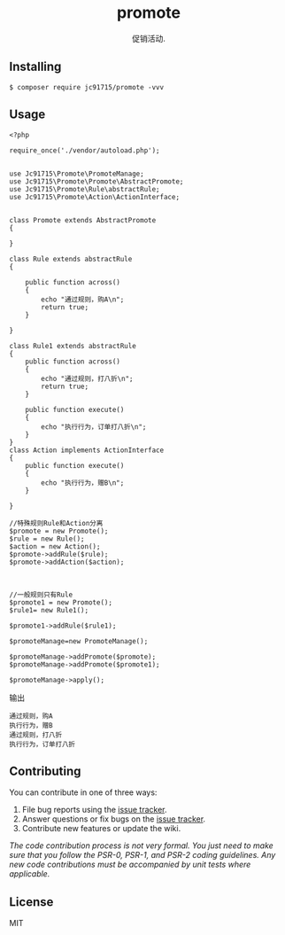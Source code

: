 <h1 align="center"> promote </h1>

<p align="center"> 促销活动.</p>


## Installing

```shell
$ composer require jc91715/promote -vvv
```

## Usage

```
<?php

require_once('./vendor/autoload.php');


use Jc91715\Promote\PromoteManage;
use Jc91715\Promote\Promote\AbstractPromote;
use Jc91715\Promote\Rule\abstractRule;
use Jc91715\Promote\Action\ActionInterface;


class Promote extends AbstractPromote
{

}

class Rule extends abstractRule
{

    public function across()
    {
        echo "通过规则，购A\n";
        return true;
    }

}

class Rule1 extends abstractRule
{
    public function across()
    {
        echo "通过规则，打八折\n";
        return true;
    }

    public function execute()
    {
        echo "执行行为，订单打八折\n";
    }
}
class Action implements ActionInterface
{
    public function execute()
    {
        echo "执行行为，赠B\n";
    }

}

//特殊规则Rule和Action分离
$promote = new Promote();
$rule = new Rule();
$action = new Action();
$promote->addRule($rule);
$promote->addAction($action);



//一般规则只有Rule
$promote1 = new Promote();
$rule1= new Rule1();

$promote1->addRule($rule1);

$promoteManage=new PromoteManage();

$promoteManage->addPromote($promote);
$promoteManage->addPromote($promote1);

$promoteManage->apply();
```
输出
```
通过规则，购A
执行行为，赠B
通过规则，打八折
执行行为，订单打八折
```

## Contributing

You can contribute in one of three ways:

1. File bug reports using the [issue tracker](https://github.com/jc91715/promote/issues).
2. Answer questions or fix bugs on the [issue tracker](https://github.com/jc91715/promote/issues).
3. Contribute new features or update the wiki.

_The code contribution process is not very formal. You just need to make sure that you follow the PSR-0, PSR-1, and PSR-2 coding guidelines. Any new code contributions must be accompanied by unit tests where applicable._

## License

MIT